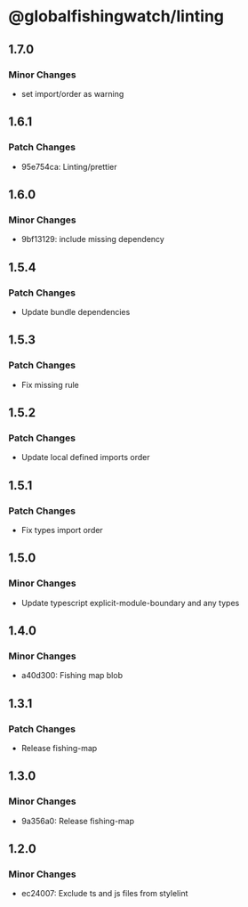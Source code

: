# @globalfishingwatch/linting

## 1.7.0

### Minor Changes

- set import/order as warning

## 1.6.1

### Patch Changes

- 95e754ca: Linting/prettier

## 1.6.0

### Minor Changes

- 9bf13129: include missing dependency

## 1.5.4

### Patch Changes

- Update bundle dependencies

## 1.5.3

### Patch Changes

- Fix missing rule

## 1.5.2

### Patch Changes

- Update local defined imports order

## 1.5.1

### Patch Changes

- Fix types import order

## 1.5.0

### Minor Changes

- Update typescript explicit-module-boundary and any types

## 1.4.0

### Minor Changes

- a40d300: Fishing map blob

## 1.3.1

### Patch Changes

- Release fishing-map

## 1.3.0

### Minor Changes

- 9a356a0: Release fishing-map

## 1.2.0

### Minor Changes

- ec24007: Exclude ts and js files from stylelint
